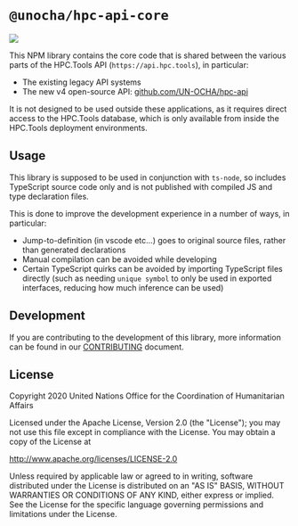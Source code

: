 # `@unocha/hpc-api-core`

[![](https://badgen.net/npm/v/@unocha/hpc-api-core)](https://www.npmjs.com/package/@unocha/hpc-api-core)

This NPM library contains the core code that is shared between the various parts
of the HPC.Tools API (`https://api.hpc.tools`), in particular:

- The existing legacy API systems
- The new v4 open-source API:
  [github.com/UN-OCHA/hpc-api](https://github.com/UN-OCHA/hpc-api)

It is not designed to be used outside these applications,
as it requires direct access to the HPC.Tools database,
which is only available from inside the HPC.Tools deployment environments.

## Usage

This library is supposed to be used in conjunction with `ts-node`,
so includes TypeScript source code only and is not published with compiled JS
and type declaration files.

This is done to improve the development experience in a number of ways, in
particular:

- Jump-to-definition (in vscode etc...) goes to original source files, rather
  than generated declarations
- Manual compilation can be avoided while developing
- Certain TypeScript quirks can be avoided by importing TypeScript files
  directly (such as needing `unique symbol` to only be used in exported
  interfaces, reducing how much inference can be used)

## Development

If you are contributing to the development of this library,
more information can be found in our [CONTRIBUTING](CONTRIBUTING.md) document.

## License

Copyright 2020 United Nations Office for the Coordination of Humanitarian Affairs

Licensed under the Apache License, Version 2.0 (the "License");
you may not use this file except in compliance with the License.
You may obtain a copy of the License at

<http://www.apache.org/licenses/LICENSE-2.0>

Unless required by applicable law or agreed to in writing, software
distributed under the License is distributed on an "AS IS" BASIS,
WITHOUT WARRANTIES OR CONDITIONS OF ANY KIND, either express or implied.
See the License for the specific language governing permissions and
limitations under the License.
